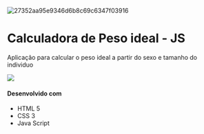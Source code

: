 ![27352aa95e9346d6b8c69c6347f03916](https://user-images.githubusercontent.com/82294911/125176510-64fe2800-e1aa-11eb-8a26-29d688715efc.png) <h1>Calculadora de Peso ideal - JS</h1>


<p>Aplicação para calcular o peso ideal a partir do sexo e tamanho do individuo</p>

<img src="https://uploaddeimagens.com.br/images/003/329/346/original/peso.gif?1625947706">

<h4>Desenvolvido com</h4>
<ul>
<li>HTML 5</li>
<li>CSS 3</li>
<li>Java Script</li>
</ul>



